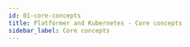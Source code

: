 ```yaml
---
id: 01-core-concepts
title: Platformer and Kubernetes - Core concepts
sidebar_label: Core concepts
---
```


